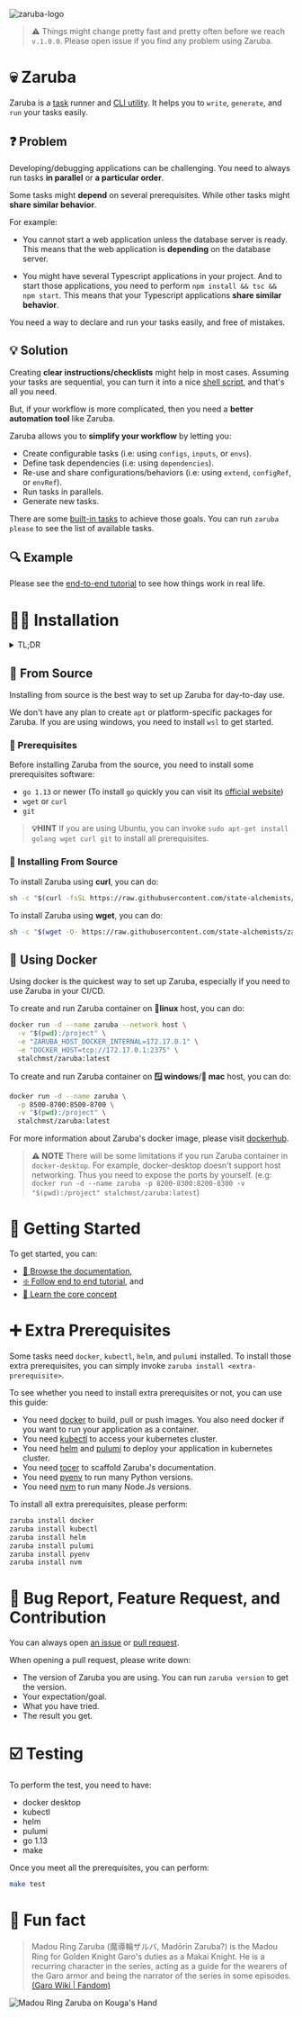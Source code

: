 ![zaruba-logo](arts/zaruba-250.png)

> ⚠️ Things might change pretty fast and pretty often before we reach `v.1.0.0`. Please open issue if you find any problem using Zaruba.

# 💀 Zaruba 

Zaruba is a [task](docs/core-concepts/task/README.md) runner and [CLI utility](docs/utilities/README.md). It helps you to `write`, `generate`, and `run` your tasks easily.

## ❓ Problem

Developing/debugging applications can be challenging. You need to always run tasks __in parallel__ or __a particular order__.

Some tasks might __depend__ on several prerequisites. While other tasks might __share similar behavior__. 

For example:

* You cannot start a web application unless the database server is ready. This means that the web application is __depending__ on the database server.

* You might have several Typescript applications in your project. And to start those applications, you need to perform `npm install && tsc && npm start`. This means that your Typescript applications __share similar behavior__.

You need a way to declare and run your tasks easily, and free of mistakes.

## 💡 Solution

Creating __clear instructions/checklists__ might help in most cases. Assuming your tasks are sequential, you can turn it into a nice [shell script](https://www.shellscript.sh/first.html), and that's all you need.

But, if your workflow is more complicated, then you need a __better automation tool__ like Zaruba.

Zaruba allows you to __simplify your workflow__ by letting you:

* Create configurable tasks (i.e: using `configs`, `inputs`, or `envs`).
* Define task dependencies (i.e: using `dependencies`).
* Re-use and share configurations/behaviors (i.e: using `extend`, `configRef`, or `envRef`).
* Run tasks in parallels.
* Generate new tasks.

There are some [built-in tasks](docs/core-tasks/README.md) to achieve those goals. You can run `zaruba please` to see the list of available tasks.

## 🔍 Example

Please see the [end-to-end tutorial](docs/use-cases/from-zero-to-cloud.md) to see how things work in real life.


# 👨‍💻 Installation

<details>
<summary><bold>TL;DR</bold></summary>

```bash
sudo apt-get install golang wget curl git
sh -c "$(curl -fsSL https://raw.githubusercontent.com/state-alchemists/zaruba/master/install.sh)"
zaruba install ubuntuEssentials
zaruba install docker
zaruba install kubectl
zaruba install helm
zaruba install pulumi
```

Visit the [getting started section](#-getting-started).

</details>

## 📖 From Source

Installing from source is the best way to set up Zaruba for day-to-day use.

We don't have any plan to create `apt` or platform-specific packages for Zaruba. If you are using windows, you need to install `wsl` to get started.

### 🧅 Prerequisites

Before installing Zaruba from the source, you need to install some prerequisites software:

* `go 1.13` or newer (To install `go` quickly you can visit its [official website](https://golang.org/doc/install))
* `wget` or `curl`
* `git`

> __💡HINT__ If you are using Ubuntu, you can invoke `sudo apt-get install golang wget curl git` to install all prerequisites.

### 🥗 Installing From Source

To install Zaruba using __curl__, you can do:

```bash
sh -c "$(curl -fsSL https://raw.githubusercontent.com/state-alchemists/zaruba/master/install.sh)"
```

To install Zaruba using __wget__, you can do:

 ```bash
sh -c "$(wget -O- https://raw.githubusercontent.com/state-alchemists/zaruba/master/install.sh)"
```

## 🐳 Using Docker

Using docker is the quickest way to set up Zaruba, especially if you need to use Zaruba in your CI/CD.

To create and run Zaruba container on __🐧linux__ host, you can do:

```bash
docker run -d --name zaruba --network host \
  -v "$(pwd):/project" \
  -e "ZARUBA_HOST_DOCKER_INTERNAL=172.17.0.1" \
  -e "DOCKER_HOST=tcp://172.17.0.1:2375" \
  stalchmst/zaruba:latest
```

To create and run Zaruba container on __🪟 windows__/__🍎 mac__ host, you can do:

```bash
docker run -d --name zaruba \
  -p 8500-8700:8500-8700 \
  -v "$(pwd):/project" \
  stalchmst/zaruba:latest
```

For more information about Zaruba's docker image, please visit [dockerhub](https://hub.docker.com/repository/docker/stalchmst/zaruba).

> __⚠️ NOTE__ There will be some limitations if you run Zaruba container in `docker-desktop`. For example, docker-desktop doesn't support host networking. Thus you need to expose the ports by yourself. (e.g: `docker run -d --name zaruba -p 8200-8300:8200-8300 -v "$(pwd):/project" stalchmst/zaruba:latest`)

# 📜 Getting Started

To get started, you can:

* [📖 Browse the documentation](docs/README.md),
* [❇️ Follow end to end tutorial](docs/use-cases/from-zero-to-cloud.md), and
* [🧠 Learn the core concept](docs/core-concepts/README.md)

# ➕ Extra Prerequisites

Some tasks need `docker`, `kubectl`, `helm`, and `pulumi` installed. To install those extra prerequisites, you can simply invoke `zaruba install <extra-prerequisite>`.

To see whether you need to install extra prerequisites or not, you can use this guide:

* You need [docker](https://www.docker.com/get-started) to build, pull or push images. You also need docker if you want to run your application as a container.
* You need [kubectl](https://kubernetes.io/docs/home/#learn-how-to-use-kubernetes) to access your kubernetes cluster.
* You need [helm](https://helm.sh/) and [pulumi](https://www.pulumi.com/) to deploy your application in kubernetes cluster.
* You need [tocer](https://github.com/state-alchemists/tocer) to scaffold Zaruba's documentation.
* You need [pyenv](https://github.com/pyenv/pyenv) to run many Python versions.
* You need [nvm](https://github.com/nvm-sh/nvm) to run many Node.Js versions.

To install all extra prerequisites, please perform:

```bash
zaruba install docker
zaruba install kubectl
zaruba install helm
zaruba install pulumi
zaruba install pyenv
zaruba install nvm
```

# 🐞 Bug Report, Feature Request, and Contribution

You can always open [an issue](https://github.com/state-alchemists/zaruba/issues) or [pull request](https://github.com/state-alchemists/zaruba/pulls).

When opening a pull request, please write down:

* The version of Zaruba you are using. You can run `zaruba version` to get the version.
* Your expectation/goal.
* What you have tried.
* The result you get.

# ☑️ Testing

To perform the test, you need to have:

* docker desktop
* kubectl
* helm
* pulumi
* go 1.13
* make

Once you meet all the prerequisites, you can perform:

```bash
make test
```

# 🎉 Fun fact

> Madou Ring Zaruba (魔導輪ザルバ, Madōrin Zaruba?) is the Madou Ring for Golden Knight Garo's duties as a Makai Knight. He is a recurring character in the series, acting as a guide for the wearers of the Garo armor and being the narrator of the series in some episodes. [(Garo Wiki | Fandom)](https://garoseries.fandom.com/wiki/Zaruba)

![Madou Ring Zaruba on Kouga's Hand](arts/madou-ring-zaruba.jpg)
